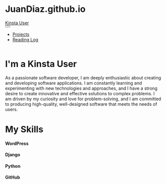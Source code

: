 # JuanDiaz.github.io
<!DOCTYPE html>
<html lang="en">
<head>
    <meta charset="UTF-8">
    <meta http-equiv="X-UA-Compatible" content="IE=edge">
    <meta name="viewport" content="width=device-width, initial-scale=1.0">
    <title>Kinsta User</title>
    

    
<body>

<!-- nav bar-->

<nav class="navbar navbar-dark navbar-expand-lg bg-dark ">
    <div class="container-fluid">
        <div class="mx-4">
            <a class="navbar-brand" href="#">Kinsta User</a>
        </div>
        <button class="navbar-toggler" type="button" data-bs-toggle="collapse"
            data-bs-target="#navbarTogglerDemo02" aria-controls="navbarTogglerDemo02" aria-expanded="false"
            aria-label="Toggle navigation">
            <span class="navbar-toggler-icon"></span>
        </button>
        <div class="collapse navbar-collapse" id="navbarTogglerDemo02">
            <ul class="navbar-nav me-auto mb-2 mb-lg-0">
                <li class="nav-item">
                    <a class="nav-link" href="#">Projects</a>
                </li>
                <li class="nav-item">
                    <a class="nav-link" href="#">Reading Log</a>
                </li>
            </ul>
        </div>
    </div>
</nav> 
</div>

<!--contenedor-->

<div class="container my-4 ">
    <div class="row justify-content-center">
        <div class="col-lg mb-lg-4">
            <img src="image.jpg" class="img-fluid" alt="" srcset="">
        </div>
        <div class="col-lg mx-2 align-self-center">
            <div class="my-3">
                <h1 class="text-center">I'm a Kinsta User</h1>
                <p>As a passionate software developer, I am deeply enthusiastic about creating and
                    developing software applications. I am constantly learning and experimenting with new
                    technologies and approaches, and I have a strong desire to create innovative and effective
                    solutions to complex problems. I am driven by my curiosity and love for problem-solving, and
                    I
                    am committed to producing high-quality, well-designed software that meets the needs of
                    users.
                </p>
            </div>
        </div>
    </div>
</div>

<!--iconos-->


<div class="my-4">
    <div class="text-center mb-4">
        <h1>My Skills</h1>
    </div>
    <div class="row ">
        <style>
            I {
                font-size: 4em;
            }
        </style>
        <div class="col">
            <div class="text-center">
                <h4>WordPress</h4>
                <i class="devicon-wordpress-plain"></i>
            </div>
        </div>
        <div class="col">
            <div class="text-center">
                <h4>Django</h4>
                <i class="devicon-django-plain"></i>
            </div>
        </div>
        <div class="col">
            <div class="text-center">
                <h4>Python</h4>
                <i class="devicon-python-plain"></i>
            </div>
        </div>
        <div class="col">
            <div class="text-center">
                <h4>GitHub</h4>
                <i class="devicon-github-original" ></i>
            </div>
        </div>
        
    
</div>


</body>
</html>

